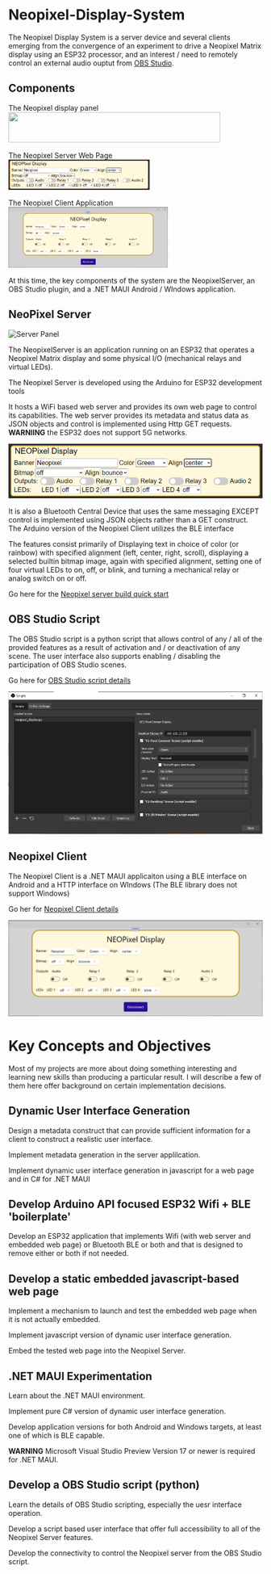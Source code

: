 # Neopixel-Display-System

The Neopixel Display System is a server device and several clients emerging from the convergence of an experiment to drive a Neopixel Matrix display using an ESP32 processor, and an interest / need to remotely control an external audio ouptut from [OBS Studio](https://obsproject.com/).

## Components

The Neopixel display panel<br><img src="/assets/NeopixelPanel.png" width="420" height="60">

The Neopixel Server Web Page<br><img src="/assets/webpage.png" width="280" height="60">

The Neopixel Client Application<br><img src="/assets/NET-MAUI.png" width="316" height="120">

At this time, the key components of the system are the NeopixelServer, an OBS Studio plugin, and a .NET MAUI Android / WIndows application.

## NeoPixel Server

![Server Panel](/assets/NeopixelPanel.png)

The NeopixelServer is an application running on an ESP32 that operates a Neopixel
Matrix display and some physical I/O (mechanical relays and virtual LEDs). 

The Neopixel Server is developed using the Arduino for ESP32 development tools

It hosts a WiFi based web server and provides its own web page to control its 
capabilities. The web server provides its metadata and status data as JSON objects
and control is implemented using Http GET requests. **WARNIING** the ESP32 does
not support 5G networks.

<img src="/assets/webpage.png">

It is also a Bluetooth Central Device that uses the same messaging EXCEPT control
is implemented using JSON objects rather than a GET construct. The Arduino version of the
Neopixel Client utilizes the BLE interface 

The features consist primarily of Displaying text in choice of color (or rainbow)
with specified alignment (left, center, right, scroll), displaying a selected builtin
bitmap image, again with specified alignment, setting one of four virtual LEDs to on, 
off, or blink, and turning a mechanical relay or analog switch on or off.

Go here for the [Neopixel server build quick start](NeopixelServer)


## OBS Studio Script

The OBS Studio script is a python script that allows control of any / all of the provided
features as a result of activation and / or deactivation of any scene. The user interface
also supports enabling / disabling the participation of OBS Studio scenes.

Go here for [OBS Studio script details](obsstudio_script)


<img src="/assets/obsstudio.png">

## Neopixel Client

The Neopixel Client is a .NET MAUI applicaiton using a BLE interface on Android and a HTTP 
interface on WIndows (The BLE library does not support Windows)

Go her for [Neopixel Client details](NeopixelClient)

<img src="/assets/NET-MAUI.png">

# Key Concepts and Objectives
Most of my projects are more about doing something interesting and learning new skills than 
producing a particular result. I will describe a few of them here offer background on 
certain implementation decisions.

## Dynamic User Interface Generation
Design a metadata construct that can provide sufficient information for a client to construct 
a realistic user interface.

Implement metadata generation in the server applilcation.

Implement dynamic user interface generation in javascript for a web page and in C# for .NET MAUI

## Develop Arduino API focused ESP32 Wifi + BLE 'boilerplate'
Develop an ESP32 application that implements Wifi (with web server and embedded web page)
or Bluetooth BLE or both and that is designed to remove either or both if not needed.

## Develop a static embedded javascript-based web page
Implement a mechanism to launch and test the embedded web page when it is not actually 
embedded.

Implement javascript version of dynamic user interface generation. 

Embed the tested web page into the Neopixel Server.

## .NET MAUI Experimentation
Learn about the .NET MAUI environment.

Implement pure C# version of dynamic user interface generation. 

Develop application versions for both Android and Windows targets, at least one of which is BLE capable.

**WARNING** Microsoft Visual Studio Preview Version 17 or newer is required for .NET MAUI.

## Develop a OBS Studio script (python)
Learn the details of OBS Studio scripting, especially the uesr interface operation.

Develop a script based user interface that offer full accessibility to all of the Neopixel Server features.

Develop the connectivity to control the Neopixel server from the OBS Studio script.


